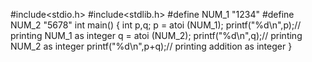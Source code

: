 
#include<stdio.h>
#include<stdlib.h>
#define NUM_1 "1234"
#define NUM_2 "5678"
int main()
{
    int p,q;
    p = atoi (NUM_1);
    printf("%d\n",p);// printing NUM_1 as integer
    q = atoi (NUM_2);
    printf("%d\n",q);// printing NUM_2 as integer
    printf("%d\n",p+q);// printing addition as integer
}

